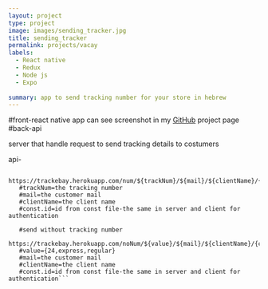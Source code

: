 ```yaml
---
layout: project
type: project
image: images/sending_tracker.jpg
title: sending_tracker
permalink: projects/vacay
labels:
  - React native
  - Redux
  - Node js
  - Expo
 
summary: app to send tracking number for your store in hebrew
---
```

#front-react native app
can see screenshot in my [GitHub](https://github.com/zahor55/sending_tracker) project page
#back-api

server that handle request to send tracking details to costumers

api-

```#send with tracking number
   https://trackebay.herokuapp.com/num/${trackNum}/${mail}/${clientName}/{const.id}
   #trackNum=the tracking number
   #mail=the customer mail
   #clientName=the client name
   #const.id=id from const file-the same in server and client for authentication
   
   #send without tracking number
   https://trackebay.herokuapp.com/noNum/${value}/${mail}/${clientName}/{const.id}
   #value={24,express,regular}
   #mail=the customer mail
   #clientName=the client name
   #const.id=id from const file-the same in server and client for authentication```